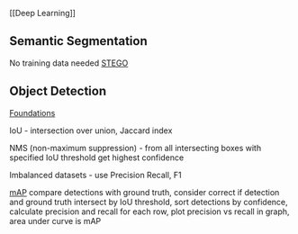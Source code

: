 [[Deep Learning]]

## Semantic Segmentation
No training data needed [STEGO](https://www.youtube.com/watch?v=58uhMDO7dTQ)


## Object Detection
[Foundations](https://lilianweng.github.io/posts/2017-12-31-object-recognition-part-3/)

IoU - intersection over union, Jaccard index

NMS (non-maximum suppression) - from all intersecting boxes with specified IoU threshold get highest confidence

Imbalanced datasets - use Precision Recall, F1

[mAP](https://jonathan-hui.medium.com/map-mean-average-precision-for-object-detection-45c121a31173)
compare detections with ground truth, 
consider correct if detection and ground truth intersect by IoU threshold, 
sort detections by confidence, 
calculate precision and recall for each row, 
plot precision vs recall in graph, 
area under curve is mAP